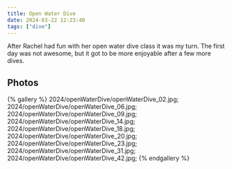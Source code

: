```yaml
---
title: Open Water Dive
date: 2024-03-22 12:23:40
tags: ["dive"]
---
```


After Rachel had fun with her open water dive class it was my turn. The first day was not awesome, but it got to be more enjoyable after a few more dives.

## Photos

{% gallery %}
2024/openWaterDive/openWaterDive_02.jpg;
2024/openWaterDive/openWaterDive_06.jpg;
2024/openWaterDive/openWaterDive_09.jpg;
2024/openWaterDive/openWaterDive_14.jpg;
2024/openWaterDive/openWaterDive_18.jpg;
2024/openWaterDive/openWaterDive_20.jpg;
2024/openWaterDive/openWaterDive_23.jpg;
2024/openWaterDive/openWaterDive_31.jpg;
2024/openWaterDive/openWaterDive_42.jpg;
{% endgallery %}

